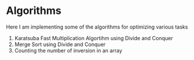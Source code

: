# Algorithms

Here I am implementing some of the algorithms for optimizing various tasks

1. Karatsuba Fast Multiplication Algortihm using Divide and Conquer
2. Merge Sort using Divide and Conquer
3. Counting the number of inversion in an array
